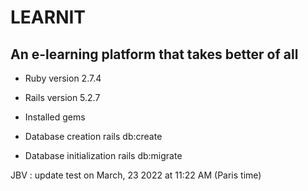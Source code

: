 # LEARNIT 
## An e-learning platform that takes better of all

* Ruby version
  2.7.4
* Rails version
  5.2.7
* Installed gems

* Database creation
  rails db:create
* Database initialization
  rails db:migrate

JBV : update test on March, 23 2022 at 11:22 AM (Paris time)
